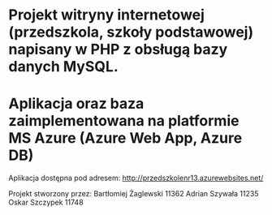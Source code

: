 # Projekt witryny internetowej (przedszkola, szkoły podstawowej) napisany w PHP z obsługą bazy danych MySQL.
# Aplikacja oraz baza zaimplementowana na platformie MS Azure (Azure Web App, Azure DB)

Aplikacja dostępna pod adresem: http://przedszkolenr13.azurewebsites.net/

Projekt stworzony przez:
Bartłomiej Żaglewski 11362
Adrian Szywała 11235
Oskar Szczypek 11748
